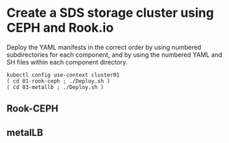 # Create a SDS storage cluster using CEPH and Rook.io

Deploy the YAML manifests in the correct order by using numbered subdirectories for each component,
and by using the numbered YAML and SH files within each component directory.
```
kubectl config use-context cluster01
( cd 01-rook-ceph ; ./Deploy.sh )
( cd 03-metallb ; ./Deploy.sh )
```

## Rook-CEPH

## metalLB

